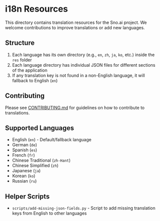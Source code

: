 # i18n Resources

This directory contains translation resources for the Sno.ai project. We welcome contributions to improve translations or add new languages.

## Structure

1. Each language has its own directory (e.g., `en`, `zh`, `ja`, `ko`, etc.) inside the `res` folder
2. Each language directory has individual JSON files for different sections of the application
3. If any translation key is not found in a non-English language, it will fallback to English (`en`)

## Contributing

Please see [CONTRIBUTING.md](./CONTRIBUTING.md) for guidelines on how to contribute to translations.

## Supported Languages

- English (`en`) - Default/fallback language
- German (`de`)
- Spanish (`es`)
- French (`fr`)
- Chinese Traditional (`zh-Hant`)
- Chinese Simplified (`zh`)
- Japanese (`ja`)
- Korean (`ko`)
- Russian (`ru`)

## Helper Scripts

- `scripts/add-missing-json-fields.py` - Script to add missing translation keys from English to other languages 